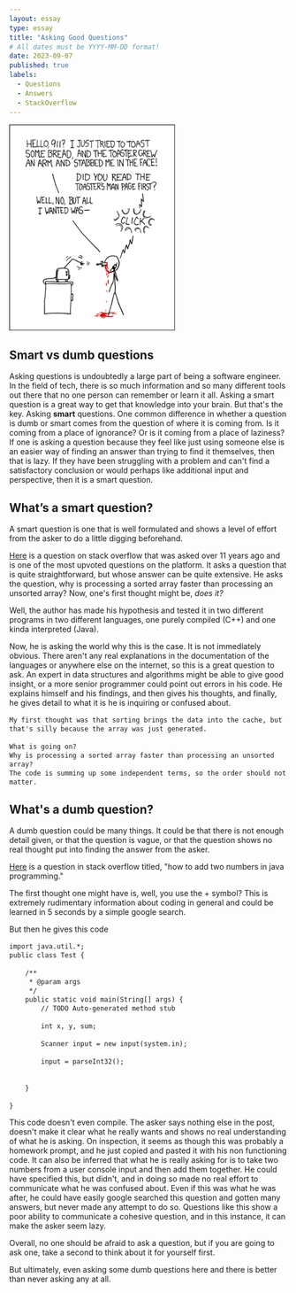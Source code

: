 ```yaml
---
layout: essay
type: essay
title: "Asking Good Questions"
# All dates must be YYYY-MM-DD format!
date: 2023-09-07
published: true
labels:
  - Questions
  - Answers
  - StackOverflow
---
```


<img width="300px" class="rounded float-start pe-4" src="../img/smart-questions/rtfm.png">

## Smart vs dumb questions

Asking questions is undoubtedly a large part of being a software engineer. In the field of tech, there is so much information and so many different tools out there that no one person can remember or learn it all. Asking a smart question is a great way to get that knowledge into your brain. But that's the key. Asking **smart** questions. One common  difference in whether a question is dumb or smart comes from the question of where it is coming from. Is it coming from a place of ignorance? Or is it coming from a place of laziness? If one is asking a question because they feel like just using someone else is an easier way of finding an answer than trying to find it themselves, then that is lazy. If they have been struggling with a problem and can't find a satisfactory conclusion or would perhaps like additional input and perspective, then it is a smart question.

## What’s a smart question?
A smart question is one that is well formulated and shows a level of effort from the asker to do a little digging beforehand.

[Here](https://stackoverflow.com/questions/11227809/why-is-processing-a-sorted-array-faster-than-processing-an-unsorted-array/11227902#11227902) is a question on stack overflow that was asked over 11 years ago and is one of the most upvoted questions on the platform. It asks a question that is quite straightforward, but whose answer can be quite extensive. He asks the question, why is processing a sorted array faster than processing an unsorted array? Now, one's first thought might be, *does it?*

Well, the author has made his hypothesis and tested it in two different programs in two different languages, one purely compiled (C++) and one kinda interpreted (Java).

Now, he is asking the world why this is the case. It is not immediately obvious. There aren't any real explanations in the documentation of the languages or anywhere else on the internet, so this is a great question to ask. An expert in data structures and algorithms might be able to give good insight, or a more senior programmer could point out errors in his code. He explains himself and his findings, and then gives his thoughts, and finally, he gives detail to what it is he is inquiring or confused about.

```
My first thought was that sorting brings the data into the cache, but that's silly because the array was just generated.

What is going on?
Why is processing a sorted array faster than processing an unsorted array?
The code is summing up some independent terms, so the order should not matter.
```

## What's a dumb question?
A dumb question could be many things. It could be that there is not enough detail given, or that the question is vague, or that the question shows no real thought put into finding the answer from the asker.

[Here](https://stackoverflow.com/questions/19531133/how-to-add-two-numbers-in-java-programming) is a question in stack overflow titled, "how to add two numbers in java programming."

The first thought one might have is, well, you use the + symbol? This is extremely rudimentary information about coding in general and could be learned in 5 seconds by a simple google search.

But then he gives this code

```
import java.util.*;
public class Test {

    /**
     * @param args
     */
    public static void main(String[] args) {
        // TODO Auto-generated method stub

        int x, y, sum;

        Scanner input = new input(system.in);

        input = parseInt32();


    }

}
```

This code doesn't even compile. The asker says nothing else in the post, doesn't make it clear what he really wants and shows no real understanding of what he is asking. On inspection, it seems as though this was probably a homework prompt, and he just copied and pasted it with his non functioning code.
It can also be inferred that what he is really asking for is to take two numbers from a user console input and then add them together. He could have specified this, but didn't, and in doing so made no real effort to communicate what he was confused about. 
Even if this was what he was after, he could have easily google searched this question and gotten many answers, but never made any attempt to do so.
Questions like this show a poor ability to communicate a cohesive question, and in this instance, it can make the asker seem lazy.

Overall, no one should be afraid to ask a question, but if you are going to ask one, take a second to think about it for yourself first.

But ultimately, even asking some dumb questions here and there is better than never asking any at all.
